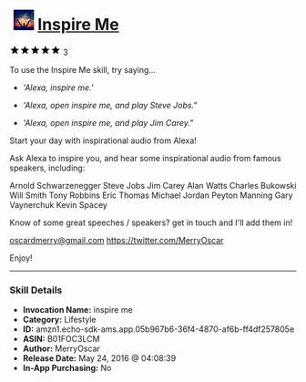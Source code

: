 # &nbsp;<img src="skill_icon" alt="Inspire Me icon" width="36"> [Inspire Me](http://alexa.amazon.com/#skills/amzn1.echo-sdk-ams.app.05b967b6-36f4-4870-af6b-ff4df257805e)
![5 stars](../../images/ic_star_black_18dp_1x.png)![5 stars](../../images/ic_star_black_18dp_1x.png)![5 stars](../../images/ic_star_black_18dp_1x.png)![5 stars](../../images/ic_star_black_18dp_1x.png)![5 stars](../../images/ic_star_black_18dp_1x.png) 3

To use the Inspire Me skill, try saying...

* *'Alexa, inspire me.'*

* *'Alexa, open inspire me, and play Steve Jobs."*

* *'Alexa, open inspire me, and play Jim Carey."*

Start your day with inspirational audio from Alexa!

Ask Alexa to inspire you, and hear some inspirational audio from famous speakers, including:

Arnold Schwarzenegger
Steve Jobs
Jim Carey
Alan Watts
Charles Bukowski
Will Smith
Tony Robbins
Eric Thomas
Michael Jordan
Peyton Manning
Gary Vaynerchuk
Kevin Spacey

Know of some great speeches / speakers? get in touch and I'll add them in!

oscardmerry@gmail.com
https://twitter.com/MerryOscar

Enjoy!

***

### Skill Details

* **Invocation Name:** inspire me
* **Category:** Lifestyle
* **ID:** amzn1.echo-sdk-ams.app.05b967b6-36f4-4870-af6b-ff4df257805e
* **ASIN:** B01FOC3LCM
* **Author:** MerryOscar
* **Release Date:** May 24, 2016 @ 04:08:39
* **In-App Purchasing:** No
